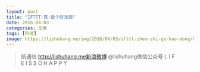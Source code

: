 ```yaml
---
layout: post
title: "IFTTT·真·是个好东西"
date: 2016-04-03
categories: 文章
tags: [科技]
image: https://lishuhang.me/img/2016/04/03/ifttt-zhen-shi-ge-hao-dong/01.png
---
```


> 航通社 http://lishuhang.me新浪微博 @lishuhang微信公众号 L I F E I S S O H A P P Y
